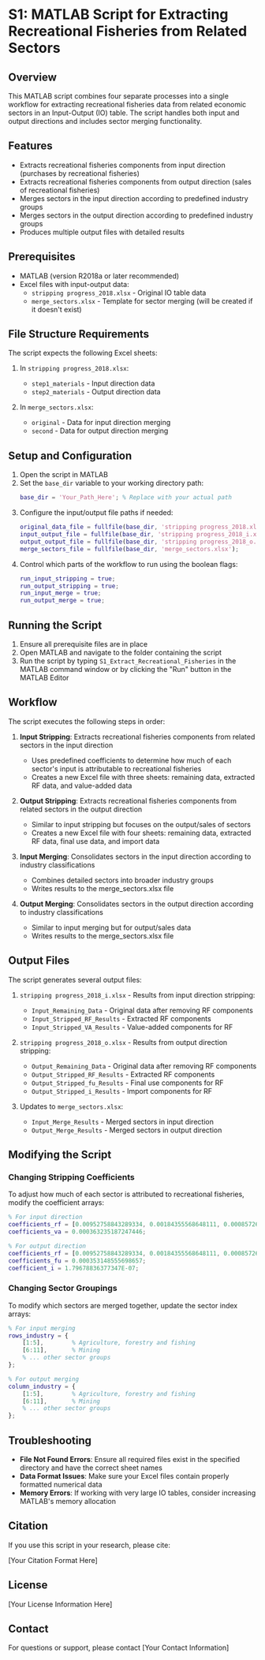 # S1: MATLAB Script for Extracting Recreational Fisheries from Related Sectors

## Overview

This MATLAB script combines four separate processes into a single workflow for extracting recreational fisheries data from related economic sectors in an Input-Output (IO) table. The script handles both input and output directions and includes sector merging functionality.

## Features

- Extracts recreational fisheries components from input direction (purchases by recreational fisheries)
- Extracts recreational fisheries components from output direction (sales of recreational fisheries)
- Merges sectors in the input direction according to predefined industry groups
- Merges sectors in the output direction according to predefined industry groups
- Produces multiple output files with detailed results

## Prerequisites

- MATLAB (version R2018a or later recommended)
- Excel files with input-output data:
  - `stripping progress_2018.xlsx` - Original IO table data
  - `merge_sectors.xlsx` - Template for sector merging (will be created if it doesn't exist)

## File Structure Requirements

The script expects the following Excel sheets:

1. In `stripping progress_2018.xlsx`:
   - `step1_materials` - Input direction data
   - `step2_materials` - Output direction data

2. In `merge_sectors.xlsx`:
   - `original` - Data for input direction merging
   - `second` - Data for output direction merging

## Setup and Configuration

1. Open the script in MATLAB
2. Set the `base_dir` variable to your working directory path:
   ```matlab
   base_dir = 'Your_Path_Here'; % Replace with your actual path
   ```
3. Configure the input/output file paths if needed:
   ```matlab
   original_data_file = fullfile(base_dir, 'stripping progress_2018.xlsx');
   input_output_file = fullfile(base_dir, 'stripping progress_2018_i.xlsx');
   output_output_file = fullfile(base_dir, 'stripping progress_2018_o.xlsx');
   merge_sectors_file = fullfile(base_dir, 'merge_sectors.xlsx');
   ```
4. Control which parts of the workflow to run using the boolean flags:
   ```matlab
   run_input_stripping = true;
   run_output_stripping = true;
   run_input_merge = true;
   run_output_merge = true;
   ```

## Running the Script

1. Ensure all prerequisite files are in place
2. Open MATLAB and navigate to the folder containing the script
3. Run the script by typing `S1_Extract_Recreational_Fisheries` in the MATLAB command window or by clicking the "Run" button in the MATLAB Editor

## Workflow

The script executes the following steps in order:

1. **Input Stripping**: Extracts recreational fisheries components from related sectors in the input direction
   - Uses predefined coefficients to determine how much of each sector's input is attributable to recreational fisheries
   - Creates a new Excel file with three sheets: remaining data, extracted RF data, and value-added data

2. **Output Stripping**: Extracts recreational fisheries components from related sectors in the output direction
   - Similar to input stripping but focuses on the output/sales of sectors
   - Creates a new Excel file with four sheets: remaining data, extracted RF data, final use data, and import data

3. **Input Merging**: Consolidates sectors in the input direction according to industry classifications
   - Combines detailed sectors into broader industry groups
   - Writes results to the merge_sectors.xlsx file

4. **Output Merging**: Consolidates sectors in the output direction according to industry classifications
   - Similar to input merging but for output/sales data
   - Writes results to the merge_sectors.xlsx file

## Output Files

The script generates several output files:

1. `stripping progress_2018_i.xlsx` - Results from input direction stripping:
   - `Input_Remaining_Data` - Original data after removing RF components
   - `Input_Stripped_RF_Results` - Extracted RF components
   - `Input_Stripped_VA_Results` - Value-added components for RF

2. `stripping progress_2018_o.xlsx` - Results from output direction stripping:
   - `Output_Remaining_Data` - Original data after removing RF components
   - `Output_Stripped_RF_Results` - Extracted RF components
   - `Output_Stripped_fu_Results` - Final use components for RF
   - `Output_Stripped_i_Results` - Import components for RF

3. Updates to `merge_sectors.xlsx`:
   - `Input_Merge_Results` - Merged sectors in input direction
   - `Output_Merge_Results` - Merged sectors in output direction

## Modifying the Script

### Changing Stripping Coefficients

To adjust how much of each sector is attributed to recreational fisheries, modify the coefficient arrays:

```matlab
% For input direction
coefficients_rf = [0.00952758843289334, 0.00184355568648111, 0.000857267727083329, 0.00797744863043076, 0.000528055091969916];
coefficients_va = 0.000363235187247446;

% For output direction
coefficients_rf = [0.00952758843289334, 0.00184355568648111, 0.000857267727083329, 0.00797744863043076, 0.000528055091969916];
coefficients_fu = 0.000353148555698657;
coefficient_i = 1.79678836377347E-07;
```

### Changing Sector Groupings

To modify which sectors are merged together, update the sector index arrays:

```matlab
% For input merging
rows_industry = {
    [1:5],        % Agriculture, forestry and fishing
    [6:11],       % Mining
    % ... other sector groups
};

% For output merging
column_industry = {
    [1:5],        % Agriculture, forestry and fishing
    [6:11],       % Mining
    % ... other sector groups
};
```

## Troubleshooting

- **File Not Found Errors**: Ensure all required files exist in the specified directory and have the correct sheet names
- **Data Format Issues**: Make sure your Excel files contain properly formatted numerical data
- **Memory Errors**: If working with very large IO tables, consider increasing MATLAB's memory allocation

## Citation

If you use this script in your research, please cite:

[Your Citation Format Here]

## License

[Your License Information Here]

## Contact

For questions or support, please contact [Your Contact Information] 